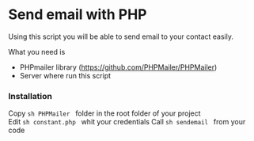 # Send email with PHP
Using this  script you will be able to send email to your contact easily.


What you need is 
  - PHPmailer library (https://github.com/PHPMailer/PHPMailer)
  - Server where run this script


### Installation
Copy ```sh PHPMailer ``` folder in the root folder of your project <br /> 
Edit ```sh constant.php ``` whit your credentials
Call ```sh sendemail ``` from your code
